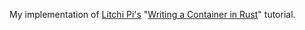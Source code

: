 My implementation of [Litchi Pi's](https://litchipi.github.io/) "[Writing a Container in Rust](https://litchipi.github.io/series/container_in_rust)" tutorial.